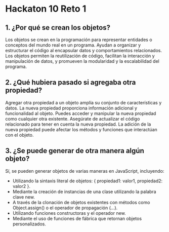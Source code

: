 # Hackaton 10 Reto 1

## 1.  ¿Por qué se crean los objetos?

Los objetos se crean en la programación para representar entidades o conceptos del mundo real en un programa. Ayudan a organizar y estructurar el código al encapsular datos y comportamientos relacionados. Los objetos permiten la reutilización de código, facilitan la interacción y manipulación de datos, y promueven la modularidad y la escalabilidad del programa.


## 2. ¿Qué hubiera pasado si agregaba otra propiedad?

Agregar otra propiedad a un objeto amplía su conjunto de características y datos.
La nueva propiedad proporciona información adicional y funcionalidad al objeto.
Puedes acceder y manipular la nueva propiedad como cualquier otra existente.
Asegúrate de actualizar el código relacionado para tener en cuenta la nueva propiedad.
La adición de la nueva propiedad puede afectar los métodos y funciones que interactúan con el objeto.

## 3. ¿Se puede generar de otra manera algún objeto?

Sí, se pueden generar objetos de varias maneras en JavaScript, incluyendo:

- Utilizando la sintaxis literal de objetos: { propiedad1: valor1, propiedad2: valor2 }.
- Mediante la creación de instancias de una clase utilizando la palabra clave new.
- A través de la clonación de objetos existentes con métodos como Object.assign() o el operador de propagación (...).
- Utilizando funciones constructoras y el operador new.
- Mediante el uso de funciones de fábrica que retornan objetos personalizados.